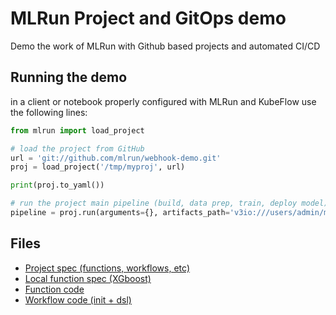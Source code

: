 # MLRun Project and GitOps demo

Demo the work of MLRun with Github based projects and automated CI/CD

## Running the demo

in a client or notebook properly configured with MLRun and KubeFlow use the following lines:

```python
from mlrun import load_project

# load the project from GitHub
url = 'git://github.com/mlrun/webhook-demo.git'
proj = load_project('/tmp/myproj', url)

print(proj.to_yaml())

# run the project main pipeline (build, data prep, train, deploy model)
pipeline = proj.run(arguments={}, artifacts_path='v3io:///users/admin/mlrun/kfp/{{workflow.uid}}/')
```

## Files

* [Project spec (functions, workflows, etc)](project.yaml)
* [Local function spec (XGboost)](function.yaml)
* [Function code](iris.py)
* [Workflow code (init + dsl)](workflow.py)

